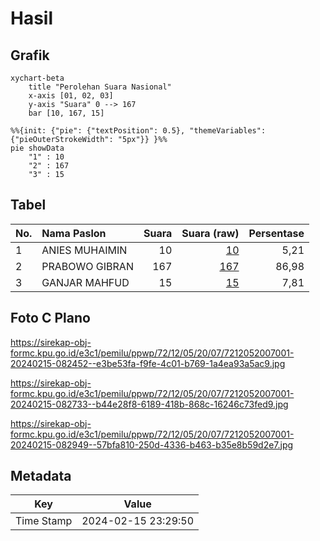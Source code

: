 # Hasil

## Grafik

```mermaid
xychart-beta
    title "Perolehan Suara Nasional"
    x-axis [01, 02, 03]
    y-axis "Suara" 0 --> 167
    bar [10, 167, 15]
```

```mermaid
%%{init: {"pie": {"textPosition": 0.5}, "themeVariables": {"pieOuterStrokeWidth": "5px"}} }%%
pie showData
    "1" : 10
    "2" : 167
    "3" : 15
```

## Tabel

| No. | Nama Paslon    | Suara | Suara (raw) | Persentase |
|:--- |:-------------- | -----:| -----------:| ----------:|
| 1   | ANIES MUHAIMIN | 10    | [10][p-1]   | 5,21       |
| 2   | PRABOWO GIBRAN | 167   | [167][p-2]  | 86,98      |
| 3   | GANJAR MAHFUD  | 15    | [15][p-3]   | 7,81       |


[p-1]: https://github.com/gigit-pemilu/pemilu-2024/blob/main/pilpres/hitung-suara/sub/72-sulawesi-tengah/sub/12-morowali-utara/sub/05-mori-atas/sub/2007-lanumor/sub/001-tps/sub/paslon-1.txt
[p-2]: https://github.com/gigit-pemilu/pemilu-2024/blob/main/pilpres/hitung-suara/sub/72-sulawesi-tengah/sub/12-morowali-utara/sub/05-mori-atas/sub/2007-lanumor/sub/001-tps/sub/paslon-2.txt
[p-3]: https://github.com/gigit-pemilu/pemilu-2024/blob/main/pilpres/hitung-suara/sub/72-sulawesi-tengah/sub/12-morowali-utara/sub/05-mori-atas/sub/2007-lanumor/sub/001-tps/sub/paslon-3.txt

## Foto C Plano

https://sirekap-obj-formc.kpu.go.id/e3c1/pemilu/ppwp/72/12/05/20/07/7212052007001-20240215-082452--e3be53fa-f9fe-4c01-b769-1a4ea93a5ac9.jpg

https://sirekap-obj-formc.kpu.go.id/e3c1/pemilu/ppwp/72/12/05/20/07/7212052007001-20240215-082733--b44e28f8-6189-418b-868c-16246c73fed9.jpg

https://sirekap-obj-formc.kpu.go.id/e3c1/pemilu/ppwp/72/12/05/20/07/7212052007001-20240215-082949--57bfa810-250d-4336-b463-b35e8b59d2e7.jpg


## Metadata

| Key        | Value               |
| ---------- | ------------------- |
| Time Stamp | 2024-02-15 23:29:50 |



